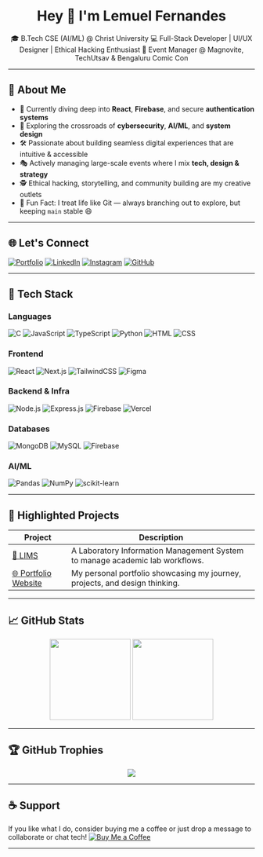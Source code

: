 <h1 align="center">Hey 👋 I'm Lemuel Fernandes</h1>

<p align="center">
🎓 B.Tech CSE (AI/ML) @ Christ University  
💻 Full-Stack Developer | UI/UX Designer | Ethical Hacking Enthusiast  
🎤 Event Manager @ Magnovite, TechUtsav & Bengaluru Comic Con  
</p>

---

## 🧠 About Me

- 🌱 Currently diving deep into **React**, **Firebase**, and secure **authentication systems**  
- 🧩 Exploring the crossroads of **cybersecurity**, **AI/ML**, and **system design**  
- 🛠️ Passionate about building seamless digital experiences that are intuitive & accessible  
- 🎭 Actively managing large-scale events where I mix **tech, design & strategy**  
- 🕵️ Ethical hacking, storytelling, and community building are my creative outlets  
- 🧃 Fun Fact: I treat life like Git — always branching out to explore, but keeping `main` stable 😄  

---

## 🌐 Let's Connect

[![Portfolio](https://img.shields.io/badge/Portfolio-000?style=for-the-badge&logo=vercel&logoColor=white)](https://lemueldev.vercel.app)
[![LinkedIn](https://img.shields.io/badge/LinkedIn-0077B5?style=for-the-badge&logo=linkedin)](https://linkedin.com/in/lemuel-fernandes)
[![Instagram](https://img.shields.io/badge/Instagram-E4405F?style=for-the-badge&logo=instagram)](https://instagram.com/ent_hral.diaries)
[![GitHub](https://img.shields.io/badge/GitHub-000?style=for-the-badge&logo=github)](https://github.com/lemuel-fernandes)

---

## 🧰 Tech Stack

### Languages  
![C](https://img.shields.io/badge/C-00599C?style=flat&logo=c&logoColor=white)
![JavaScript](https://img.shields.io/badge/JavaScript-F7DF1E?style=flat&logo=javascript&logoColor=black)
![TypeScript](https://img.shields.io/badge/TypeScript-3178C6?style=flat&logo=typescript&logoColor=white)
![Python](https://img.shields.io/badge/Python-3776AB?style=flat&logo=python&logoColor=white)
![HTML](https://img.shields.io/badge/HTML-E34F26?style=flat&logo=html5&logoColor=white)
![CSS](https://img.shields.io/badge/CSS-1572B6?style=flat&logo=css3&logoColor=white)

### Frontend  
![React](https://img.shields.io/badge/React-20232A?style=flat&logo=react)
![Next.js](https://img.shields.io/badge/Next.js-000?style=flat&logo=next.js)
![TailwindCSS](https://img.shields.io/badge/TailwindCSS-38B2AC?style=flat&logo=tailwind-css)
![Figma](https://img.shields.io/badge/Figma-F24E1E?style=flat&logo=figma&logoColor=white)

### Backend & Infra  
![Node.js](https://img.shields.io/badge/Node.js-339933?style=flat&logo=nodedotjs)
![Express.js](https://img.shields.io/badge/Express.js-000?style=flat&logo=express)
![Firebase](https://img.shields.io/badge/Firebase-FFCA28?style=flat&logo=firebase)
![Vercel](https://img.shields.io/badge/Vercel-000?style=flat&logo=vercel)

### Databases  
![MongoDB](https://img.shields.io/badge/MongoDB-4EA94B?style=flat&logo=mongodb)
![MySQL](https://img.shields.io/badge/MySQL-4479A1?style=flat&logo=mysql)
![Firebase](https://img.shields.io/badge/Firebase-FFCA28?style=flat&logo=firebase)

### AI/ML  
![Pandas](https://img.shields.io/badge/Pandas-150458?style=flat&logo=pandas)
![NumPy](https://img.shields.io/badge/Numpy-013243?style=flat&logo=numpy)
![scikit-learn](https://img.shields.io/badge/scikit--learn-F7931E?style=flat&logo=scikit-learn)

---

## 🚀 Highlighted Projects

| Project | Description |
|--------|-------------|
| [🔬 LIMS](https://github.com/lemuel-fernandes/LIMS) | A Laboratory Information Management System to manage academic lab workflows. |
| [🌐 Portfolio Website](https://github.com/lemuel-fernandes/portfolio_website) | My personal portfolio showcasing my journey, projects, and design thinking. |

---

## 📈 GitHub Stats

<p align="center">
  <img src="https://github-readme-stats.vercel.app/api?username=lemuel-fernandes&show_icons=true&theme=tokyonight" height="165" />
  <img src="https://github-readme-stats.vercel.app/api/top-langs/?username=lemuel-fernandes&layout=compact&theme=tokyonight" height="165" />
</p>

---

## 🏆 GitHub Trophies

<p align="center">
  <img src="https://github-profile-trophy.vercel.app/?username=lemuel-fernandes&theme=tokyonight&no-bg=true&margin-w=10" />
</p>

---

## ☕ Support

If you like what I do, consider buying me a coffee or just drop a message to collaborate or chat tech!
[![Buy Me a Coffee](https://img.shields.io/badge/☕%20Buy%20Me%20a%20Coffee-FFDD00?style=for-the-badge&logo=buy-me-a-coffee&logoColor=black)](https://coff.ee/lemuelfernandes)

---

